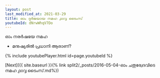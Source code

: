 ```yaml
---
layout: post
last_modified_at: 2021-03-29
title: ഓം ദുർജയായ നമഹ ൧൦൮ ടൈംസ്
youtubeId: dNrwWhqV7Do
---
```

 
 
 ഓം നരർഷഭയ നമഹ 
 
 -  മനുഷ്യരിൽ പ്രധാനി ആരാണ്? 
 
  
 
  
 
 
 
 
 
 


{% include youtubePlayer.html id=page.youtubeId %}
 
[Next]({{ site.baseurl }}{% link  split2/_posts/2016-05-04-ഓം ചതുര്വേദവിടെ നമഹ ൧൦൮ ടൈംസ്.md%})
 
